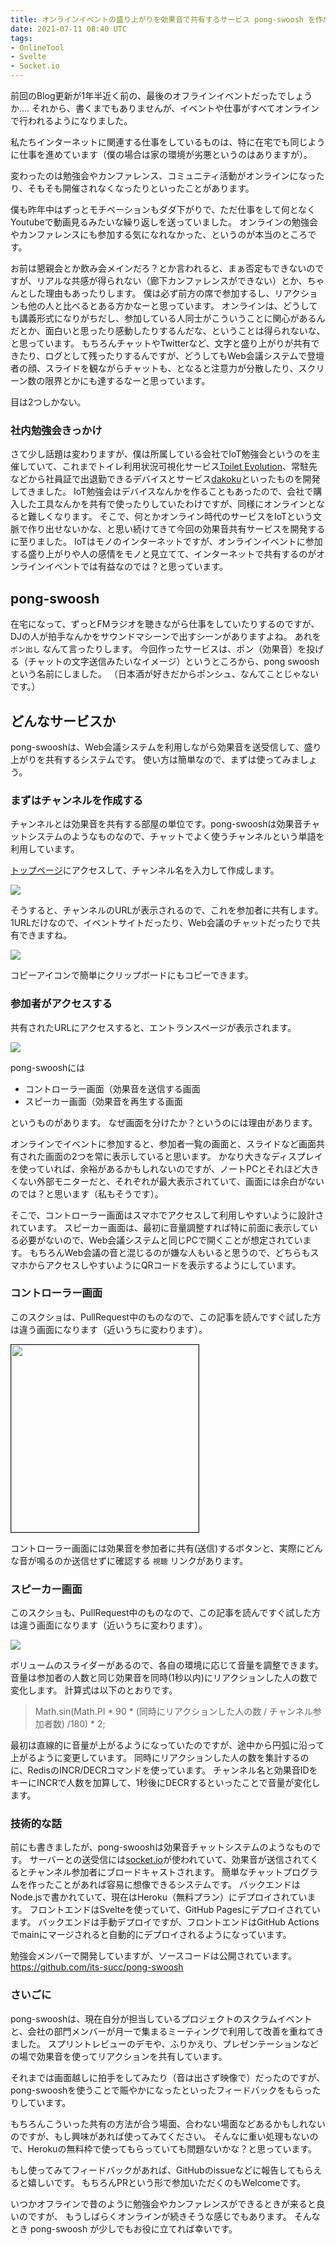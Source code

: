 ```yaml
---
title: オンラインイベントの盛り上がりを効果音で共有するサービス pong-swoosh を作成した
date: 2021-07-11 08:40 UTC
tags:
- OnlineTool
- Svelte
- Socket.io
---
```


前回のBlog更新が1年半近く前の、最後のオフラインイベントだったでしょうか....
それから、書くまでもありませんが、イベントや仕事がすべてオンラインで行われるようになりました。

私たちインターネットに関連する仕事をしているものは、特に在宅でも同じように仕事を進めています（僕の場合は家の環境が劣悪というのはありますが）。

変わったのは勉強会やカンファレンス、コミュニティ活動がオンラインになったり、そもそも開催されなくなったりといったことがあります。

僕も昨年中はずっとモチベーションもダダ下がりで、ただ仕事をして何となくYoutubeで動画見るみたいな繰り返しを送っていました。
オンラインの勉強会やカンファレンスにも参加する気になれなかった、というのが本当のところです。

お前は懇親会とか飲み会メインだろ？とか言われると、まぁ否定もできないのですが、リアルな共感が得られない（廊下カンファレンスができない）とか、ちゃんとした理由もあったりします。
僕は必ず前方の席で参加するし、リアクションも他の人と比べるとある方かなーと思っています。
オンラインは、どうしても講義形式になりがちだし、参加している人同士がこういうことに関心があるんだとか、面白いと思ったり感動したりするんだな、ということは得られないな、と思っています。
もちろんチャットやTwitterなど、文字と盛り上がりが共有できたり、ログとして残ったりするんですが、どうしてもWeb会議システムで登壇者の顔、スライドを観ながらチャットも、となると注意力が分散したり、スクリーン数の限界とかにも達するなーと思っています。

目は2つしかない。

### 社内勉強会きっかけ

さて少し話題は変わりますが、僕は所属している会社でIoT勉強会というのを主催していて、これまでトイレ利用状況可視化サービス[Toilet Evolution](https://toiletevolution.space/#/about)、常駐先などから社員証で出退勤できるデバイスとサービス[dakoku](https://github.com/its-succ/dakoku-web)といったものを開発してきました。
IoT勉強会はデバイスなんかを作ることもあったので、会社で購入した工具なんかを共有で使ったりしていたわけですが、同様にオンラインとなると難しくなります。
そこで、何とかオンライン時代のサービスをIoTという文脈で作り出せないかな、と思い続けてきて今回の効果音共有サービスを開発するに至りました。
IoTはモノのインターネットですが、オンラインイベントに参加する盛り上がりや人の感情をモノと見立てて、インターネットで共有するのがオンラインイベントでは有益なのでは？と思っています。

## pong-swoosh

在宅になって、ずっとFMラジオを聴きながら仕事をしていたりするのですが、DJの人が拍手なんかをサウンドマシーンで出すシーンがありますよね。
あれを `ポン出し` なんて言ったりします。
今回作ったサービスは、ポン（効果音）を投げる（チャットの文字送信みたいなイメージ）というところから、pong swoosh という名前にしました。
（日本酒が好きだからポンシュ、なんてことじゃないです。）


## どんなサービスか

pong-swooshは、Web会議システムを利用しながら効果音を送受信して、盛り上がりを共有するシステムです。
使い方は簡単なので、まずは使ってみましょう。

### まずはチャンネルを作成する

チャンネルとは効果音を共有する部屋の単位です。pong-swooshは効果音チャットシステムのようなものなので、チャットでよく使うチャンネルという単語を利用しています。

[トップページ](https://its-succ.github.io/pong-swoosh/)にアクセスして、チャンネル名を入力して作成します。

![](/images/blog/pong-swoosh-top.png)

そうすると、チャンネルのURLが表示されるので、これを参加者に共有します。
1URLだけなので、イベントサイトだったり、Web会議のチャットだったりで共有できますね。

![](/images/blog/pong-swoosh-created.png)

コピーアイコンで簡単にクリップボードにもコピーできます。

### 参加者がアクセスする

共有されたURLにアクセスすると、エントランスページが表示されます。

![](/images/blog/pong-swoosh-entrance.png)

pong-swooshには

- コントローラー画面（効果音を送信する画面
- スピーカー画面（効果音を再生する画面

というものがあります。
なぜ画面を分けたか？というのには理由があります。

オンラインでイベントに参加すると、参加者一覧の画面と、スライドなど画面共有された画面の2つを常に表示していると思います。
かなり大きなディスプレイを使っていれば、余裕があるかもしれないのですが、ノートPCとそれほど大きくない外部モニターだと、それぞれが最大表示されていて、画面には余白がないのでは？と思います（私もそうです）。

そこで、コントローラー画面はスマホでアクセスして利用しやすいように設計されています。
スピーカー画面は、最初に音量調整すれば特に前面に表示している必要がないので、Web会議システムと同じPCで開くことが想定されています。
もちろんWeb会議の音と混じるのが嫌な人もいると思うので、どちらもスマホからアクセスしやすいようにQRコードを表示するようにしています。

### コントローラー画面

このスクショは、PullRequest中のものなので、この記事を読んですぐ試した方は違う画面になります（近いうちに変わります）。

<img src="https://user-images.githubusercontent.com/132000/125040797-01ed9200-e0d3-11eb-813d-9def687f7c9a.png" width="300px" border="1">

コントローラー画面には効果音を参加者に共有(送信)するボタンと、実際にどんな音が鳴るのか送信せずに確認する `視聴` リンクがあります。

### スピーカー画面

このスクショも、PullRequest中のものなので、この記事を読んですぐ試した方は違う画面になります（近いうちに変わります）。

![](https://user-images.githubusercontent.com/132000/125053337-f48ad480-e0df-11eb-9c2e-77dbfb522b47.png)

ボリュームのスライダーがあるので、各自の環境に応じて音量を調整できます。
音量は参加者の人数と同じ効果音を同時(1秒以内)にリアクションした人の数で変化します。
計算式は以下のとおりです。

> Math.sin(Math.PI * 90 * (同時にリアクションした人の数 / チャンネル参加者数) /180) * 2;

最初は直線的に音量が上がるようになっていたのですが、途中から円弧に沿って上がるように変更しています。
同時にリアクションした人の数を集計するのに、RedisのINCR/DECRコマンドを使っています。
チャンネル名と効果音IDをキーにINCRで人数を加算して、1秒後にDECRするといったことで音量が変化します。

### 技術的な話

前にも書きましたが、pong-swooshは効果音チャットシステムのようなものです。
サーバーとの送受信には[socket.io](https://socket.io/)が使われていて、効果音が送信されてくるとチャンネル参加者にブロードキャストされます。
簡単なチャットプログラムを作ったことがあれば容易に想像できるシステムです。
バックエンドはNode.jsで書かれていて、現在はHeroku（無料プラン）にデプロイされています。
フロントエンドはSvelteを使っていて、GitHub Pagesにデプロイされています。
バックエンドは手動デプロイですが、フロントエンドはGitHub Actionsでmainにマージされると自動的にデプロイされるようになっています。

勉強会メンバーで開発していますが、ソースコードは公開されています。
https://github.com/its-succ/pong-swoosh

### さいごに

pong-swooshは、現在自分が担当しているプロジェクトのスクラムイベントと、会社の部門メンバーが月一で集まるミーティングで利用して改善を重ねてきました。
スプリントレビューのデモや、ふりかえり、プレゼンテーションなどの場で効果音を使ってリアクションを共有しています。

それまでは画面越しに拍手をしてみたり（音は出さず映像で）だったのですが、pong-swooshを使うことで賑やかになったといったフィードバックをもらったりしています。

もちろんこういった共有の方法が合う場面、合わない場面などあるかもしれないのですが、もし興味があれば使ってみてください。
そんなに重い処理もないので、Herokuの無料枠で使ってもらっていても問題ないかな？と思っています。

もし使ってみてフィードバックがあれば、GitHubのissueなどに報告してもらえると嬉しいです。
もちろんPRという形で参加いただくのもWelcomeです。

いつかオフラインで昔のように勉強会やカンファレンスができるときが来ると良いのですが、
もうしばらくオンラインが続きそうな感じでもあります。
そんなとき pong-swoosh が少しでもお役に立てれば幸いです。
